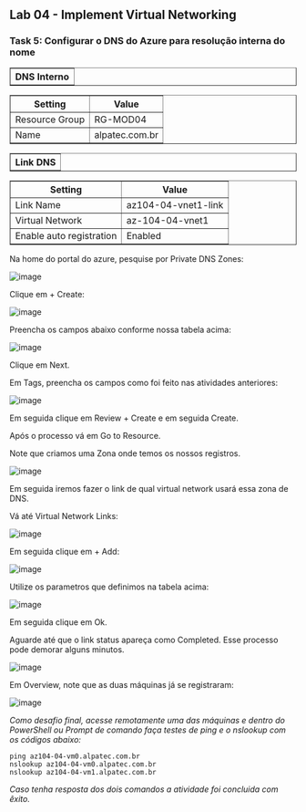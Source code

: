 <h2>Lab 04 - Implement Virtual Networking</h2>
 
<h3>Task 5: Configurar o DNS do Azure para resolução interna do nome</h3>

<table border="1">    
  <tr>
    <th colspan="1">DNS Interno</th> 
</table>

<table border="1">    
  <tr>
    <th colspan="1">Setting</th>  	              
    <th colspan="2">Value</th>
  </tr>
<td>Resource Group</td>
    <td>RG-MOD04</td>
  </tr>
  <tr>
    <td>Name</td>
    <td>alpatec.com.br</td>
  </tr>
  </table>
   
<table border="1">    
  <tr>
    <th colspan="1">Link DNS</th> 
</table>

<table border="1">    
  <tr>
    <th colspan="1">Setting</th>  	              
    <th colspan="2">Value</th>
  </tr>
<td>Link Name</td>
    <td>az104-04-vnet1-link</td>
  </tr>
  <tr>
    <td>Virtual Network</td>
    <td>az-104-04-vnet1</td>
  </tr>
   <tr>
    <td>Enable auto registration</td>
    <td>Enabled</td>
  </tr>
  </table>

  Na home do portal do azure, pesquise por Private DNS Zones: 

  ![image](https://user-images.githubusercontent.com/107069287/191101808-df3eba80-82a6-4221-a644-a675625a5537.png)

  Clique em + Create: 

  ![image](https://user-images.githubusercontent.com/107069287/191101920-7aa3073d-4fbe-41e0-8b9e-b9f518ae01ec.png)

  Preencha os campos abaixo conforme nossa tabela acima: 

  ![image](https://user-images.githubusercontent.com/107069287/191102371-5185a431-2eda-4d85-b053-1b1dbfcb09ed.png)

  Clique em Next. 

  Em Tags, preencha os campos como foi feito nas atividades anteriores: 

  ![image](https://user-images.githubusercontent.com/107069287/191102650-b67d464c-88d3-4829-bcb4-c90b138232fd.png)

  Em seguida clique em Review + Create e em seguida Create. 

  Após o processo vá em Go to Resource. 

  Note que criamos uma Zona onde temos os nossos registros. 

  ![image](https://user-images.githubusercontent.com/107069287/191103847-24cfa677-12b6-48a7-890c-4aba64fd693a.png)

  Em seguida iremos fazer o link de qual virtual network usará essa zona de DNS. 

  Vá até Virtual Network Links: 

  ![image](https://user-images.githubusercontent.com/107069287/191104416-b02d0b87-bd9c-48fc-9c2f-4d7d33d06da3.png)

  Em seguida clique em + Add: 

  ![image](https://user-images.githubusercontent.com/107069287/191104567-d1a6b5c7-88ab-4b20-bec7-ef0c3d869014.png)

  Utilize os parametros que definimos na tabela acima: 

  ![image](https://user-images.githubusercontent.com/107069287/191105112-b233228c-de17-480a-ac99-59e9a63c2e36.png)

  Em seguida clique em Ok. 

  Aguarde até que o link status apareça como Completed. Esse processo pode demorar alguns minutos. 

  ![image](https://user-images.githubusercontent.com/107069287/191105761-e3906db3-bbf5-492d-ae8a-b74ea925c420.png)

  Em Overview, note que as duas máquinas já se registraram: 

  ![image](https://user-images.githubusercontent.com/107069287/191106326-8c24e5ad-2578-41db-9a67-7c517446342d.png)

*Como desafio final, acesse remotamente uma das máquinas e dentro do PowerShell ou Prompt de comando faça testes de ping e o nslookup com os códigos abaixo:*

```
ping az104-04-vm0.alpatec.com.br 
nslookup az104-04-vm0.alpatec.com.br
nslookup az104-04-vm1.alpatec.com.br 
```
*Caso tenha resposta dos dois comandos a atividade foi concluida com êxito.*
